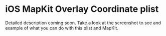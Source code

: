 iOS MapKit Overlay Coordinate plist
===================================

Detailed description coming soon.
Take a look at the screenshot to see and example of what you can do with this plist and MapKit.